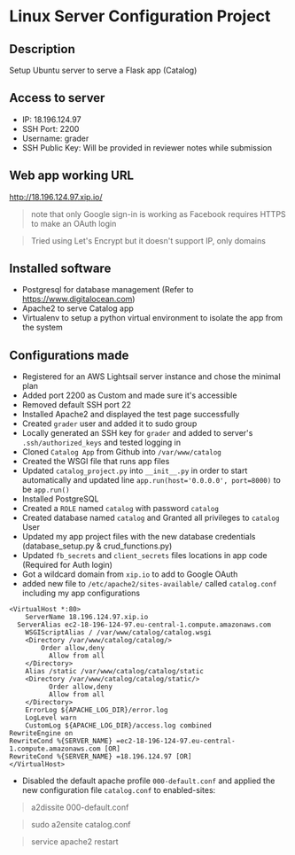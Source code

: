 # Linux Server Configuration Project

## Description
Setup Ubuntu server to serve a Flask app (Catalog)

## Access to server
- IP: 18.196.124.97
- SSH Port: 2200
- Username: grader
- SSH Public Key: Will be provided in reviewer notes while submission

## Web app working URL
http://18.196.124.97.xip.io/
> note that only Google sign-in is working as Facebook requires HTTPS to make an OAuth login

> Tried using Let's Encrypt but it doesn't support IP, only domains

## Installed software
- Postgresql for database management (Refer to https://www.digitalocean.com)
- Apache2 to serve Catalog app
- Virtualenv to setup a python virtual environment to isolate the app from the system

## Configurations made
- Registered for an AWS Lightsail server instance and chose the minimal plan
- Added port 2200 as Custom and made sure it's accessible
- Removed default SSH port 22
- Installed Apache2 and displayed the test page successfully
- Created `grader` user and added it to sudo group
- Locally generated an SSH key for `grader` and added to server's `.ssh/authorized_keys` and tested logging in
- Cloned `Catalog App` from Github into `/var/www/catalog`
- Created the WSGI file that runs app files
- Updated `catalog_project.py` into `__init__.py` in order to start automatically and updated line `app.run(host='0.0.0.0', port=8000)` to be `app.run()`
- Installed PostgreSQL
- Created a `ROLE` named `catalog` with password `catalog`
- Created database named `catalog` and Granted all privileges to `catalog` User
- Updated my app project files with the new database credentials (database_setup.py & crud_functions.py)
- Updated `fb_secrets` and `client_secrets` files locations in app code (Required for Auth login)
- Got a wildcard domain from `xip.io` to add to Google OAuth
- added new file to `/etc/apache2/sites-available/` called `catalog.conf` including my app configurations

```
<VirtualHost *:80>
    ServerName 18.196.124.97.xip.io
  ServerAlias ec2-18-196-124-97.eu-central-1.compute.amazonaws.com
    WSGIScriptAlias / /var/www/catalog/catalog.wsgi
    <Directory /var/www/catalog/catalog/>
        Order allow,deny
          Allow from all
    </Directory>
    Alias /static /var/www/catalog/catalog/static
    <Directory /var/www/catalog/catalog/static/>
          Order allow,deny
          Allow from all
    </Directory>
    ErrorLog ${APACHE_LOG_DIR}/error.log
    LogLevel warn
    CustomLog ${APACHE_LOG_DIR}/access.log combined
RewriteEngine on
RewriteCond %{SERVER_NAME} =ec2-18-196-124-97.eu-central-1.compute.amazonaws.com [OR]
RewriteCond %{SERVER_NAME} =18.196.124.97 [OR]
</VirtualHost>

```

- Disabled the default apache profile `000-default.conf` and applied the new configuration file `catalog.conf` to enabled-sites:
> a2dissite 000-default.conf

> sudo a2ensite catalog.conf

> service apache2 restart
